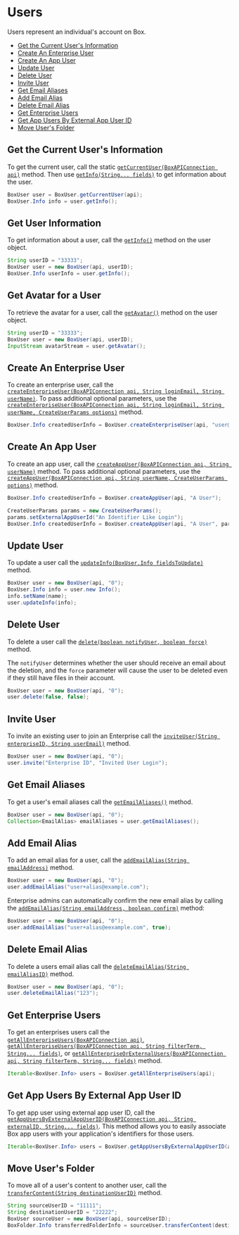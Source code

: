 Users
=====

Users represent an individual's account on Box.

<!-- START doctoc generated TOC please keep comment here to allow auto update -->
<!-- DON'T EDIT THIS SECTION, INSTEAD RE-RUN doctoc TO UPDATE -->


- [Get the Current User's Information](#get-the-current-users-information)
- [Create An Enterprise User](#create-an-enterprise-user)
- [Create An App User](#create-an-app-user)
- [Update User](#update-user)
- [Delete User](#delete-user)
- [Invite User](#invite-user)
- [Get Email Aliases](#get-email-aliases)
- [Add Email Alias](#add-email-alias)
- [Delete Email Alias](#delete-email-alias)
- [Get Enterprise Users](#get-enterprise-users)
- [Get App Users By External App User ID](#get-app-users-by-external-app-user-id)
- [Move User's Folder](#move-users-folder)

<!-- END doctoc generated TOC please keep comment here to allow auto update -->

Get the Current User's Information
----------------------------------

To get the current user, call the static
[`getCurrentUser(BoxAPIConnection api)`][get-current-user] method.
Then use [`getInfo(String... fields)`][get-info] to get information about the user.

```java
BoxUser user = BoxUser.getCurrentUser(api);
BoxUser.Info info = user.getInfo();
```

[get-current-user]: http://opensource.box.com/box-java-sdk/javadoc/com/box/sdk/BoxUser.html#getCurrentUser-com.box.sdk.BoxAPIConnection-
[get-info]: http://opensource.box.com/box-java-sdk/javadoc/com/box/sdk/BoxUser.html#getInfo-java.lang.String...-

Get User Information
--------------------

To get information about a user, call the [`getInfo()`][get-info] method on the user object.

```java
String userID = "33333";
BoxUser user = new BoxUser(api, userID);
BoxUser.Info userInfo = user.getInfo();
```

Get Avatar for a User
---------------------

To retrieve the avatar for a user, call the [`getAvatar()`][get-avatar] method on the user object.

```java
String userID = "33333";
BoxUser user = new BoxUser(api, userID);
InputStream avatarStream = user.getAvatar();
```

[get-avatar]: http://opensource.box.com/box-java-sdk/javadoc/com/box/sdk/BoxUser.html#getAvatar--

Create An Enterprise User
-------------------------

To create an enterprise user, call the
[`createEnterpriseUser(BoxAPIConnection api, String loginEmail, String userName)`][create-enterprise-user].
To pass additional optional parameters, use the
[`createEnterpriseUser(BoxAPIConnection api, String loginEmail, String userName, CreateUserParams options)`][create-enterprise-user-2]
method.

```java
BoxUser.Info createdUserInfo = BoxUser.createEnterpriseUser(api, "user@example.com", "A User");
```

[create-enterprise-user]: http://opensource.box.com/box-java-sdk/javadoc/com/box/sdk/BoxUser.html#createEnterpriseUser-com.box.sdk.BoxAPIConnection-java.lang.String-java.lang.String-
[create-enterprise-user-2]: http://opensource.box.com/box-java-sdk/javadoc/com/box/sdk/BoxUser.html#createAppUser-com.box.sdk.BoxAPIConnection-java.lang.String-com.box.sdk.CreateUserParams-

Create An App User
------------------

To create an app user, call the
[`createAppUser(BoxAPIConnection api, String userName)`][create-app-user] method.
To pass additional optional parameters, use the
[`createAppUser(BoxAPIConnection api, String userName, CreateUserParams options)`][create-app-user-2] method.

```java
BoxUser.Info createdUserInfo = BoxUser.createAppUser(api, "A User");
```

```java
CreateUserParams params = new CreateUserParams();
params.setExternalAppUserId("An Identifier Like Login");
BoxUser.Info createdUserInfo = BoxUser.createAppUser(api, "A User", params);
```

[create-app-user]: http://opensource.box.com/box-java-sdk/javadoc/com/box/sdk/BoxUser.html#createAppUser-com.box.sdk.BoxAPIConnection-java.lang.String-
[create-app-user-2]: http://opensource.box.com/box-java-sdk/javadoc/com/box/sdk/BoxUser.html#createAppUser-com.box.sdk.BoxAPIConnection-java.lang.String-com.box.sdk.CreateUserParams-


Update User
-----------

To update a user call the [`updateInfo(BoxUser.Info fieldsToUpdate)`][update-info] method.

```java
BoxUser user = new BoxUser(api, "0");
BoxUser.Info info = user.new Info();
info.setName(name);
user.updateInfo(info);
```

[update-info]: http://opensource.box.com/box-java-sdk/javadoc/com/box/sdk/BoxUser.html#updateInfo-com.box.sdk.BoxUser.Info-

Delete User
-----------

To delete a user call the [`delete(boolean notifyUser, boolean force)`][delete] method.

The `notifyUser` determines whether the user should receive an email about the deletion,
and the `force` parameter will cause the user to be deleted even if they still have files
in their account.

```java
BoxUser user = new BoxUser(api, "0");
user.delete(false, false);
```

[delete]: http://opensource.box.com/box-java-sdk/javadoc/com/box/sdk/BoxUser.html#delete-boolean-boolean-

Invite User
-----------

To invite an existing user to join an Enterprise call the
[`inviteUser(String enterpriseID, String userEmail)`][invite] method.

```java
BoxUser user = new BoxUser(api, "0");
user.invite("Enterprise ID", "Invited User Login");
```

[invite]:  http://opensource.box.com/box-java-sdk/javadoc/com/box/sdk/BoxUser.html#inviteUser-java.lang.String-java.lang.String-

Get Email Aliases
-----------------

To get a user's email aliases call the [`getEmailAliases()`][get-email-aliases] method.

```java
BoxUser user = new BoxUser(api, "0");
Collection<EmailAlias> emailAliases = user.getEmailAliases();
```

[get-email-aliases]: http://opensource.box.com/box-java-sdk/javadoc/com/box/sdk/BoxUser.html#getEmailAliases--

Add Email Alias
---------------

To add an email alias for a user, call the
[`addEmailAlias(String emailAddress)`][add-email-alias] method.

```java
BoxUser user = new BoxUser(api, "0");
user.addEmailAlias("user+alias@example.com");
```

Enterprise admins can automatically confirm the new email alias by calling the
[`addEmailAlias(String emailAddress, boolean confirm)`][add-email-alias2] method:

```java
BoxUser user = new BoxUser(api, "0");
user.addEmailAlias("user+alias@eexample.com", true);
```

[add-email-alias]: http://opensource.box.com/box-java-sdk/javadoc/com/box/sdk/BoxUser.html#addEmailAlias-java.lang.String-
[add-email-alias2]: http://opensource.box.com/box-java-sdk/javadoc/com/box/sdk/BoxUser.html#addEmailAlias-java.lang.String-boolean-

Delete Email Alias
------------------

To delete a users email alias call the
[`deleteEmailAlias(String emailAliasID)`][delete-email-alias] method.

```java
BoxUser user = new BoxUser(api, "0");
user.deleteEmailAlias("123");
```

[delete-email-alias]: http://opensource.box.com/box-java-sdk/javadoc/com/box/sdk/BoxUser.html#deleteEmailAlias-java.lang.String-

Get Enterprise Users
--------------------

To get an enterprises users call the
[`getAllEnterpriseUsers(BoxAPIConnection api)`][get-all-enterprise-users],
[`getAllEnterpriseUsers(BoxAPIConnection api, String filterTerm, String... fields)`][get-all-enterprise-users-2], or
[`getAllEnterpriseOrExternalUsers(BoxAPIConnection api, String filterTerm, String... fields)`][get-all-enterprise-users-3] method.

```java
Iterable<BoxUser.Info> users = BoxUser.getAllEnterpriseUsers(api);
```

[get-all-enterprise-users]: http://opensource.box.com/box-java-sdk/javadoc/com/box/sdk/BoxUser.html#getAllEnterpriseUsers-com.box.sdk.BoxAPIConnection-
[get-all-enterprise-users-2]: http://opensource.box.com/box-java-sdk/javadoc/com/box/sdk/BoxUser.html#getAllEnterpriseUsers-com.box.sdk.BoxAPIConnection-java.lang.String-java.lang.String...-
[get-all-enterprise-users-3]: http://opensource.box.com/box-java-sdk/javadoc/com/box/sdk/BoxUser.html#getAllEnterpriseOrExternalUsers-com.box.sdk.BoxAPIConnection-java.lang.String-java.lang.String...-

Get App Users By External App User ID
-------------------------------------

To get app user using external app user ID, call the
[`getAppUsersByExternalAppUserID(BoxAPIConnection api, String externalID, String... fields)`][get-app-users-by-external-app-user-id].
This method allows you to easily associate Box app users with your application's
identifiers for those users.

```java
Iterable<BoxUser.Info> users = BoxUser.getAppUsersByExternalAppUserID(api, "external_app_user_id");
```

[get-app-users-by-external-app-user-id]: http://opensource.box.com/box-java-sdk/javadoc/com/box/sdk/BoxUser.html#getAppUsersByExternalAppUserID-com.box.sdk.BoxAPIConnection-java.lang.String-java.lang.String...-

Move User's Folder
------------------

To move all of a user's content to another user, call the
[`transferContent(String destinationUserID)`][transfer-folder-to-new-user] method.

```java
String sourceUserID = "11111";
String destinationUserID = "22222";
BoxUser sourceUser = new BoxUser(api, sourceUserID);
BoxFolder.Info transferredFolderInfo = sourceUser.transferContent(destinationUserID);
```

[transfer-folder-to-new-user]: http://opensource.box.com/box-java-sdk/javadoc/com/box/sdk/BoxUser.html#transferContent-java.lang.String-
